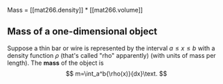 
Mass = [[mat266.density]] * [[mat266.volume]]
## Mass of a one-dimensional object
Suppose a thin bar or wire is represented by the interval $a\leq x\leq b$ with a density function $\rho$ (that's called "rho" apparently) (with units of mass per length). The **mass** of the object is
$$
m=\int_a^b{\rho(x)}{dx}\text.
$$
